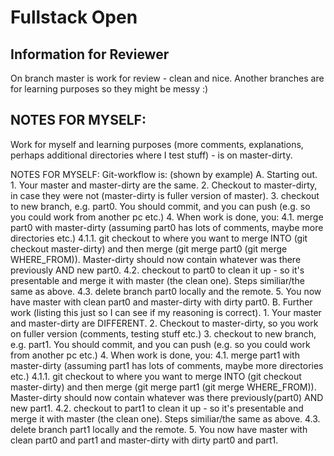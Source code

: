 # Fullstack Open 
## Information for Reviewer
On branch master is work for review - clean and nice.
Another branches are for learning purposes so they might be messy :)

## NOTES FOR MYSELF:

Work for myself and learning purposes (more comments, explanations, perhaps additional directories where I test stuff) - is on master-dirty.

NOTES FOR MYSELF:
Git-workflow is: (shown by example)
	A. Starting out.
		1. Your master and master-dirty are the same. 
		2. Checkout to master-dirty, in case they were not (master-dirty is fuller version of master).
		3. checkout to new branch, e.g. part0. You should commit, and you can push (e.g. so you could work from another pc etc.)
		4. When work is done, you:
			4.1. merge part0 with master-dirty (assuming part0 has lots of comments, maybe more directories etc.)
				4.1.1. git checkout to where you want to merge INTO (git checkout master-dirty) and then merge (git merge part0 (git merge WHERE_FROM)). Master-dirty should now contain whatever was there previously AND new part0.
			4.2. checkout to part0 to clean it up - so it's presentable and merge it with master (the clean one). Steps similiar/the same as above.
			4.3. delete branch part0 locally and the remote.
		5. You now have master with clean part0 and master-dirty with dirty part0.
	B. Further work (listing this just so I can see if my reasoning is correct).
		1. Your master and master-dirty are DIFFERENT.
		2. Checkout to master-dirty, so you work on fuller version (comments, testing stuff etc.)
		3. checkout to new branch, e.g. part1. You should commit, and you can push (e.g. so you could work from another pc etc.)
		4. When work is done, you:
			4.1. merge part1 with master-dirty (assuming part1 has lots of comments, maybe more directories etc.)
				4.1.1. git checkout to where you want to merge INTO (git checkout master-dirty) and then merge (git merge part1 (git merge WHERE_FROM)). Master-dirty should now contain whatever was there previously(part0) AND new part1.
			4.2.  checkout to part1 to clean it up - so it's presentable and merge it with master (the clean one). Steps similiar/the same as above.
			4.3. delete branch part1 locally and the remote.
		5. You now have master with clean part0 and part1 and master-dirty with dirty part0 and part1.